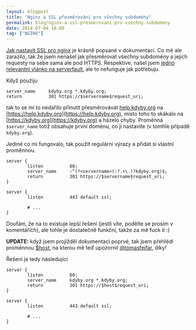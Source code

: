 ```yaml
---
layout: blogpost
title: "Nginx a SSL přesměrování pro všechny subdomény"
permalink: blog/nginx-a-ssl-presmerovani-pro-vsechny-subdomeny
date: 2014-07-04 18:00
tag: ["NGINX"]
---
```


[Jak nastavit SSL pro nginx](https://nginx.org/en/docs/http/configuring_https_servers.html) je krásně popsané v dokumentaci.
Co mě ale zarazilo, tak že jsem nenašel jak přesměrovat všechny subdomény a jejich requesty na sebe sama ale pod HTTPS.
Respektive, našel jsem [jedno relevantní vlánko na serverfault](https://serverfault.com/a/250488), ale to nefunguje jak potřebuju.


Když použiju

~~~ nginx
server_name     kdyby.org *.kdyby.org;
return          301 https://$servername$request_uri;
~~~

tak to se mi to nedařilo přinutit přesměrovávat [help.kdyby.org](https://help.kdyby.org) na [https://help.kdyby.org](https://help.kdyby.org),
místo toho to skákalo na [https://kdyby.org](https://kdyby.org) a házelo chyby.
Proměnná `$server_name` totiž obsahuje první doménu, co jí nastavíte (v tomhle případě `kdyby.org`).

Jediné co mi fungovalo, tak použít regulární výrazy a přidat si vlastní proměnnou.

~~~ nginx
server {
        listen          80;
        server_name     ~^(?<servername>(:?.+\.)?kdyby.org)$;
        return          301 https://$servername$request_uri;
}

server {
        listen          443 default ssl;

        # ...
}
~~~

Doufám, že na to existuje lepší řešení (jestli víte, podělte se prosím v komentářích), ale tohle je dostatečně funkční, takže za mě fuck it :)


**UPDATE:** když jsem projížděl dokumentaci poprvé, tak jsem přehlédl proměnnou [$host](https://nginx.org/en/docs/http/ngx_http_core_module.html#var_host),
na kterou mě teď upozornil [@tomasfejfar](https://twitter.com/tomasfejfar/status/485144989937442816), díky!

Řešení je tedy následující

~~~ nginx
server {
        listen          80;
        server_name     kdyby.org *.kdyby.org;
        return          301 https://$host$request_uri;
}

server {
        listen          443 default ssl;

        # ...
}
~~~
